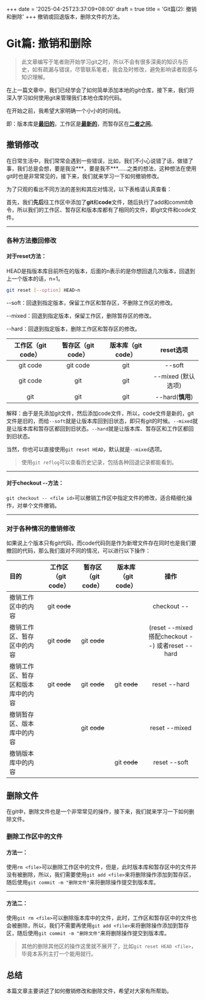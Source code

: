 +++
date = '2025-04-25T23:37:09+08:00'
draft = true
title = 'Git篇(2): 撤销和删除'
+++
撤销或回退版本，删除文件的方法。
<!--more-->

# Git篇: 撤销和删除

> 此文章编写于笔者刚开始学习git之时，所以不会有很多深奥的知识与历史，如有疏漏与错误，尽管联系笔者，我会及时修改，避免影响读者观感与知识理解。

在上一篇文章中，我们已经学会了如何简单添加本地的git仓库，接下来，我们将深入学习如何使用git来管理我们本地仓库的代码。

在开始之前，我希望大家明确一个小小的时间线。

即：版本库是<u>**最旧的**</u>，工作区是<u>**最新的**</u>，而暂存区在<u>**二者之间**</u>。

## 撤销修改

在日常生活中，我们常常会遇到一些错误，比如，我们不小心说错了话，做错了事，我们总是会想，要是我没\*\*\*，要是我不\*\*\*……之类的想法，这种想法在使用git时也是非常常见的，接下来，我们就来学习一下如何撤销修改。

为了只观的看出不同方法的差别和其应对情况，以下表格请认真查看：

首先，我们**先后**往工作区中添加了**git**和**code**文件，随后执行了add和commit命令，所以我们的工作区、暂存区和版本库都有了相同的文件，即git文件和code文件。

---
### 各种方法撤回修改
#### 对于reset方法：

HEAD是指版本库目前所在的版本，后面的n表示的是你想回退几次版本，回退到上一个版本的话，n=1。
```bash
git reset [--option] HEAD~n
```

--soft：回退到指定版本，保留工作区和暂存区，不删除工作区的修改。

--mixed：回退到指定版本，保留工作区，删除暂存区的修改。

--hard：回退到指定版本，删除工作区和暂存区的修改。

| 工作区（git code） | 暂存区（git code） | 版本库（git code） |reset选项|
|:---:|:---:|:---:|:---:|
|git code|git code|git|--soft|
|git code|git|git|--mixed (默认选项)|
|git|git|git|--hard(**慎用**)|

解释：由于是先添加git文件，然后添加code文件，所以，code文件是新的，git文件是旧的，而给`--soft`就是让版本库回到旧状态，即只有git的时候。`--mixed`就是让版本库和暂存区都回到旧状态。`--hard`就是让版本库、暂存区和工作区都回到旧状态。

当然，你也可以直接使用`git reset HEAD`，默认就是`--mixed`选项。

> 使用`git reflog`可以查看历史记录，包括各种回退记录都能看到。

---
#### 对于checkout --方法：

`git checkout -- <file id>`可以撤销工作区中指定文件的修改，适合精细化操作，对单个文件撤销。

---
### 对于各种情况的撤销修改

如果说上个版本只有git代码，而code代码则是作为新增文件存在同时也是我们要撤回的代码，那么我们面对不同的情况，可以进行以下操作：

|目的|工作区（git code）|暂存区（git code）|版本库（git code）|操作|
|:---|:---:|:---:|:---:|:---:|
|撤销工作区中的内容| git ~~code~~|||checkout -- |
|撤销工作区、暂存区中的内容|git ~~code~~|git ~~code~~ |  |(reset --mixed搭配checkout --) 或者reset --hard|
|撤销工作区、暂存区和版本库中的内容| git ~~code~~| git ~~code~~| git ~~code~~|reset --hard|
|撤销暂存区、版本库中的内容|| git ~~code~~ | |reset --mixed|
|撤销版本库中的内容||| git ~~code~~|reset --soft|

## 删除文件

在git中，删除文件也是一个非常常见的操作，接下来，我们就来学习一下如何删除文件。

### 删除工作区中的文件
#### 方法一：

使用`rm <file>`可以删除工作区中的文件，但是，此时版本库和暂存区中的文件并没有被删除，所以，我们需要使用`git add <file>`来将删除操作添加到暂存区，随后使用`git commit -m "删除文件"`来将删除操作提交到版本库。

---
#### 方法二：

使用`git rm <file>`可以删除版本库中的文件，此时，工作区和暂存区中的文件也会被删除，所以，我们不需要再使用`git add <file>`来将删除操作添加到暂存区，随后使用`git commit -m "删除文件"`来将删除操作提交到版本库。

> 其他的删除其他区的操作这里就不展开了，比如`git reset HEAD <file>`，毕竟本系列主打一个能用就行。

## 总结

本篇文章主要讲述了如何撤销修改和删除文件，希望对大家有所帮助。